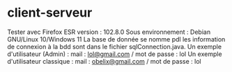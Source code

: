 # client-serveur
Tester avec Firefox ESR version : 102.8.0
Sous environnement : Debian GNU/Linux 10/Windows 11
La base de donnée se nomme pdl les information de connexion à la bdd sont dans le fichier sqlConnection.java.
Un exemple d'utilisateur (Admin) : mail : lol@gmail.com / mot de passe : lol
Un exemple d'utilisateur classique : mail : obelix@gmail.com / mot de passe : lol


